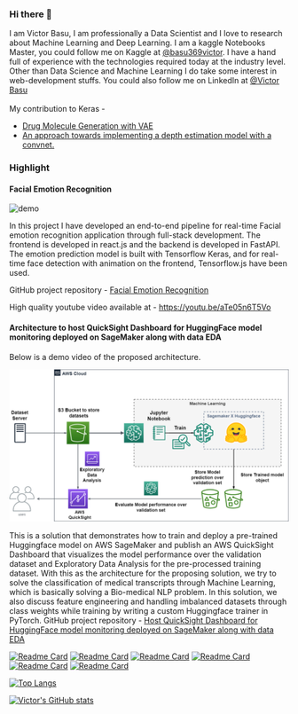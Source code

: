 ### Hi there 👋

I am Victor Basu, I am professionally a Data Scientist and I love to research about Machine Learning and Deep Learning. I am a kaggle Notebooks Master, you could follow me on Kaggle at [@basu369victor](https://www.kaggle.com/basu369victor). I have a hand full of experience with the technologies required today at the industry level. Other than Data Science and Machine Learning I do take some interest in web-development stuffs.
You could also follow me on LinkedIn at [@Victor Basu](https://www.linkedin.com/in/victor-basu-520958147)<br><br>
My contribution to Keras - 
* [Drug Molecule Generation with VAE](https://keras.io/examples/generative/molecule_generation/)
* [An approach towards implementing a depth estimation model with a convnet.](https://keras.io/examples/vision/depth_estimation/)

### Highlight

#### Facial Emotion Recognition

![demo](https://github.com/victor369basu/facial-emotion-recognition/blob/master/Resources/emotion-recognition.gif)

In this project I have developed an end-to-end pipeline for real-time Facial emotion recognition application through full-stack development. The frontend is developed in react.js and the backend is developed in FastAPI. The emotion prediction model is built with Tensorflow Keras, and for real-time face detection with animation on the frontend, Tensorflow.js have been used.

GitHub project repository - [Facial Emotion Recognition](https://github.com/victor369basu/facial-emotion-recognition)

High quality youtube video available at - https://youtu.be/aTe05n6T5Vo

#### Architecture to host QuickSight Dashboard for HuggingFace model monitoring deployed on SageMaker along with data EDA

Below is a demo video of the proposed architecture.

[![demo video](https://raw.githubusercontent.com/victor369basu/SagemakerHuggingfaceDashboard/master/assets/architecture.png)](https://youtu.be/RhTSnn41cnM)

This is a solution that demonstrates how to train and deploy a pre-trained Huggingface model on AWS SageMaker and publish an AWS QuickSight Dashboard that visualizes the model performance over the validation dataset and Exploratory Data Analysis for the pre-processed training dataset. With this as the architecture for the proposing solution, we try to solve the classification of medical transcripts through Machine Learning, which is basically solving a Bio-medical NLP problem. In this solution, we also discuss feature engineering and handling imbalanced datasets through class weights while training by writing a custom Huggingface trainer in PyTorch.
GitHub project repository - [Host QuickSight Dashboard for HuggingFace model monitoring deployed on SageMaker along with data EDA](https://github.com/victor369basu/SagemakerHuggingfaceDashboard)


[![Readme Card](https://github-readme-stats.vercel.app/api/pin/?username=victor369basu&repo=Real-time-stock-market-prediction)](https://github.com/victor369basu/Real-time-stock-market-prediction)
[![Readme Card](https://github-readme-stats.vercel.app/api/pin/?username=victor369basu&repo=End2EndAutomaticSpeechRecognition)](https://github.com/victor369basu/End2EndAutomaticSpeechRecognition)
[![Readme Card](https://github-readme-stats.vercel.app/api/pin/?username=victor369basu&repo=CycleGAN-with-Self-Attention)](https://github.com/victor369basu/CycleGAN-with-Self-Attention)
[![Readme Card](https://github-readme-stats.vercel.app/api/pin/?username=victor369basu&repo=Respiratory-diseases-recognition-through-respiratory-sound-with-the-help-of-deep-neural-network)](https://github.com/victor369basu/Respiratory-diseases-recognition-through-respiratory-sound-with-the-help-of-deep-neural-network)
[![Readme Card](https://github-readme-stats.vercel.app/api/pin/?username=victor369basu&repo=Audio-Track-Separation)](https://github.com/victor369basu/Audio-Track-Separation)
[![Readme Card](https://github-readme-stats.vercel.app/api/pin/?username=victor369basu&repo=SagemakerHuggingfaceDashboard)](https://github.com/victor369basu/SagemakerHuggingfaceDashboard)

[![Top Langs](https://github-readme-stats.vercel.app/api/top-langs/?username=victor369basu&langs_count=8&hide=jupyter%20notebook)](https://github.com/victor369basu/github-readme-stats)

[![Victor's GitHub stats](https://github-readme-stats.vercel.app/api?username=victor369basu&show_icons=true&theme=radical)](https://github.com/victor369basu/github-readme-stats)

